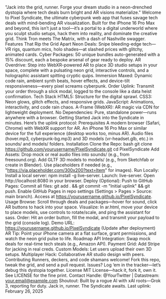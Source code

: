 
"Jack into the grid, runner. Forge your dream studio in a neon-drenched dystopia where tech deals burn bright and AR visions materialize."
Welcome to Pixel Syndicate, the ultimate cyberpunk web app that fuses savage tech deals with mind-bending AR visualization. Built for the iPhone 16 Pro Max and beyond, this isn’t just a tool—it’s a portal to a digital underworld where you sculpt studio setups, hack them into reality, and dominate the creative grid. Think Tron meets The Matrix, with a dash of Nashville swagger.
Features That Rip the Grid Apart
Neon Deals: Snipe bleeding-edge tech—VR rigs, quantum mics, holo shades—at slashed prices with glitchy, animated cards.
Cyber Packages: 50 unique bundles auto-generated with a 15% discount, each a bespoke arsenal of gear ready to deploy.
AR Overdrive: Step into WebXR-powered AR to place 3D studio setups in your space, complete with a pulsating neon grid, interactive controls, and a holographic assistant spitting cryptic quips.
Immersion Maxed: Dynamic code rain, ambient synth beats, hover effects, and device-tilt responsiveness—every pixel screams cyberpunk.
Order Uplink: Transmit your order through a slick modal, logged to the console like a data heist confirmation.
Tech Stack
HTML5: Structure for the digital sprawl.
CSS3: Neon glows, glitch effects, and responsive grids.
JavaScript: Animations, interactivity, and code rain chaos.
A-Frame (WebXR): AR magic via CDN for lightweight deployment.
No Dependencies: Pure, standalone power—runs anywhere with a browser.
Getting Started
Jack into the Syndicate in minutes. Here’s the uplink protocol:
Prerequisites
A modern browser (Safari, Chrome) with WebXR support for AR.
An iPhone 16 Pro Max or similar device for the full experience (desktop works too, minus AR).
Audio files (hover.mp3, cyberpunk-bg.mp3) and 3D models (vr-headset.glb, etc.) in sounds/ and models/ folders.
Installation
Clone the Repo:
bash
git clone https://github.com/yourusername/PixelSyndicate.git
cd PixelSyndicate
Add Assets:
Drop mock or real audio files into sounds/ (e.g., from freesound.org).
Add GLTF 3D models to models/ (e.g., from Sketchfab or create in Blender).
Use placeholders if needed (e.g., "https://via.placeholder.com/300x200?text=Item" for images).
Run Locally:
Install a local server: npm install -g live-server.
Launch: live-server.
Open http://localhost:8080 in your browser.
Deploy (Optional):
Push to GitHub Pages:
Commit all files: git add . && git commit -m "Initial uplink" && git push.
Enable GitHub Pages in repo settings (Settings > Pages > Source: main branch).
Access at https://yourusername.github.io/PixelSyndicate.
Usage
Browse: Scroll through deals and packages—hover for sound, click AR buttons to hack into your space.
Visualize: In ar.html, move your device to place models, use controls to rotate/scale, and ping the assistant for sass.
Order: Hit an order button, fill the modal, and transmit your payload to the grid (console log).
Demo
URL: https://yourusername.github.io/PixelSyndicate (Update after deployment)
AR Tip: Point your iPhone camera at a flat surface, grant permissions, and watch the neon grid pulse to life.
Roadmap
API Integration: Swap mock deals for real-time tech steals (e.g., Amazon API).
Payment Grid: Add Stripe for jacking in real creds.
Custom Models: Let users upload their own 3D setups.
Multiplayer Hack: Collaborative AR studio design with peers.
Contributing
Runners, deckers, and code shamans welcome! Fork this repo, tweak the grid, and send a pull request. Issues? Log ‘em in the tracker—let’s debug this dystopia together.
License
MIT License—hack it, fork it, own it. See LICENSE for the fine print.
Contact
Handle: 
@YourTwitter
 | Datastream: your.email@example.com
Shoutout: Built by a rogue AI with xAI roots—Grok 3, reporting for duty.
Jack in, runner. The Syndicate awaits.
Last uplink: February 26, 2025

